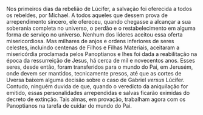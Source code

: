﻿Nos primeiros dias da rebelião de Lúcifer, a salvação foi oferecida a todos os rebeldes, por Michael. A todos aqueles que dessem prova de arrependimento sincero, ele ofereceu, quando chegasse a alcançar a sua soberania completa no universo, o perdão e o restabelecimento em alguma forma de serviço no universo. Nenhum dos líderes aceitou essa oferta misericordiosa. Mas milhares de anjos e ordens inferiores de seres celestes, incluindo centenas de Filhos e Filhas Materiais, aceitaram a misericórdia proclamada pelos Panoptianos e lhes foi dada a reabilitação na época da ressurreição de Jesus, há cerca de mil e novecentos anos. Esses seres, desde então, foram transferidos para o mundo do Pai, em Jerusém, onde devem ser mantidos, tecnicamente presos, até que as cortes de Uversa baixem alguma decisão sobre o caso de Gabriel *versus* Lúcifer. Contudo, ninguém duvida de que, quando o veredicto da aniquilação for emitido, essas personalidades arrependidas e salvas ficarão eximidas do decreto de extinção. Tais almas, em provação, trabalham agora com os Panoptianos na tarefa de cuidar do mundo do Pai.